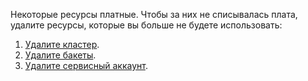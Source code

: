 Некоторые ресурсы платные. Чтобы за них не списывалась плата, удалите ресурсы, которые вы больше не будете использовать:

1. [Удалите кластер](../../../data-proc/operations/cluster-delete.md).
1. [Удалите бакеты](../../../storage/operations/buckets/delete.md).
1. [Удалите сервисный аккаунт](../../../iam/operations/sa/delete.md).
